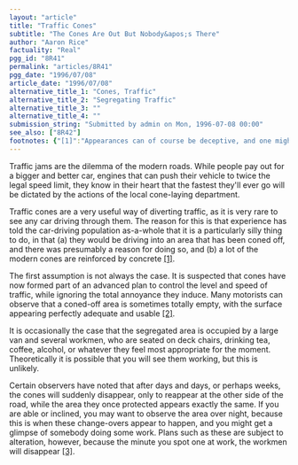 ```yaml
---
layout: "article"
title: "Traffic Cones"
subtitle: "The Cones Are Out But Nobody&apos;s There"
author: "Aaron Rice"
factuality: "Real"
pgg_id: "8R41"
permalink: "articles/8R41"
pgg_date: "1996/07/08"
article_date: "1996/07/08"
alternative_title_1: "Cones, Traffic"
alternative_title_2: "Segregating Traffic"
alternative_title_3: ""
alternative_title_4: ""
submission_string: "Submitted by admin on Mon, 1996-07-08 00:00"
see_also: ["8R42"]
footnotes: {"[1]":"Appearances can of course be deceptive, and one might assume that every cone is as concrete (or otherwise) as the first one. This is not always the case.","[2]":"Though appearances can be deceptive, the road in question is usually just as good as it appears. It is, however, a bad idea to test this theory in case it isn't.","[3]":"Presumably [4].","[4]":"Okay, maybe not, but wouldn't it be amazing if they did?"}
---
```

<div>
<p>Traffic jams are the dilemma of the modern roads. While people pay out for a bigger and better car, engines that can push their vehicle to twice the legal speed limit, they know in their heart that the fastest they'll ever go will be dictated by the actions of the local cone-laying department.</p>
<p>Traffic cones are a very useful way of diverting traffic, as it is very rare to see any car driving through them. The reason for this is that experience has told the car-driving population as-a-whole that it is a particularly silly thing to do, in that (a) they would be driving into an area that has been coned off, and there was presumably a reason for doing so, and (b) a lot of the modern cones are reinforced by concrete <a href="#footnotes.1" class="footnote-link">[1]</a>.</p>
<p>The first assumption is not always the case. It is suspected that cones have now formed part of an advanced plan to control the level and speed of traffic, while ignoring the total annoyance they induce. Many motorists can observe that a coned-off area is sometimes totally empty, with the surface appearing perfectly adequate and usable <a href="#footnotes.2" class="footnote-link">[2]</a>.</p>
<p>It is occasionally the case that the segregated area is occupied by a large van and several workmen, who are seated on deck chairs, drinking tea, coffee, alcohol, or whatever they feel most appropriate for the moment. Theoretically it is possible that you will see them working, but this is unlikely.</p>
<p>Certain observers have noted that after days and days, or perhaps weeks, the cones will suddenly disappear, only to reappear at the other side of the road, while the area they once protected appears exactly the same. If you are able or inclined, you may want to observe the area over night, because this is when these change-overs appear to happen, and you might get a glimpse of somebody doing some work. Plans such as these are subject to alteration, however, because the minute you spot one at work, the workmen will disappear <a href="#footnotes.3" class="footnote-link">[3]</a>.</p>
</div>
